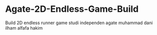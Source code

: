 # Agate-2D-Endless-Game-Build
 Build 2D endless runner game studi independen agate muhammad dani ilham alfafa hakim
